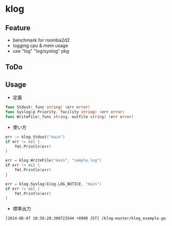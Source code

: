 klog
============

## Feature
- benchmark for roomba2d2
- logging cpu & mem usage
- use "log" "log/syslog" pkg 

## ToDo

## Usage
- 定義

```go
func Stdout(_func string) (err error) 
func Syslog(p Priority, facility string) (err error) 
func WriteFile(_func string, outfile string) (err error) 
```

- 使い方

```go
err := klog.Stdout("main")
if err != nil {
	fmt.Println(err)
}

err = klog.WriteFile("main", "sample.log")
if err != nil {
	fmt.Println(err)
}

err = klog.Syslog(klog.LOG_NOTICE, "main")
if err != nil {
	fmt.Println(err)
}
```

- 標準出力

```bash
[2014-06-07 10:58:20.300722544 +0900 JST] /klog-master/klog_example.go(line14) {"func" : "main" ,"mem_used" : 379220, "mem_free" : 480440, "cpu_used" : 2}
```
